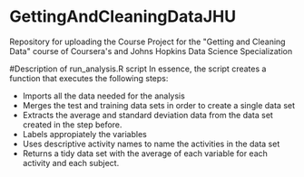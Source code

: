 # GettingAndCleaningDataJHU
Repository for uploading the Course Project for the "Getting and Cleaning Data" course of Coursera's and Johns Hopkins Data Science Specialization

#Description of run_analysis.R script
In essence, the script creates a function that executes the following steps:
- Imports all the data needed for the analysis
- Merges the test and training data sets in order to create a single data set
- Extracts the average and standard deviation data from the data set created in the step before.
- Labels appropiately the variables
- Uses descriptive activity names to name the activities in the data set
- Returns a tidy data set with the average of each variable for each activity and each subject.
